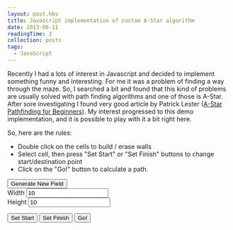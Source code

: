 ```yaml
---
layout: post.hbs
title: Javascript implementation of custom A-Star algorithm
date: 2013-06-11
readingTime: 3
collection: posts
tags:
  - JavaScript
---
```


Recently I had a lots of interest in Javascript and decided to implement something funny and interesting.
For me it was a problem of finding a way through the maze.
So, I searched a bit and found that this kind of problems are usually solved with path finding algorithms and one of those is A-Star<!--cut-->.
After sore investigating I found very good article by Patrick Lester ([A-Star Pathfinding for Beginners](http://www.gamedev.net/page/resources/_/technical/artificial-intelligence/a-pathfinding-for-beginners-r2003)).
My interest progressed to this demo implementation, and it is possible to play with it a bit right here.

So, here are the rules:

- Double click on the cells to build / erase walls
- Select cell, then press "Set Start" or "Set Finish" buttons to change start/destination point
- Click on the "Go!" button to calculate a path.

<div>
  <link rel="stylesheet" href="styles.css">
  
  <button id="gen-field-btn" class="btn btn-default">Generate New Field</button>
  <br/>
  <label for="field-width" class="input-group-addon">Width</label>
  <input id="field-width" type="text" class="form-control" value="10"/>
  <br/>
  <label for="field-height" class="input-group-addon">Height</label>
  <input id="field-height" type="text" class="form-control" value="10"/>
  <br/>
  
  <div class="panel panel-default">
    <div class="panel-body">
      <div id="field-container">
      </div>
    </div>
  </div>
  
  <button id="set-start-btn" class="btn btn-default">Set Start</button>
  <button id="set-finish-btn" class="btn btn-default">Set Finish</button>
  <button id="go-btn" class="btn btn-success">Go!</button>
  
  <script src="https://code.jquery.com/jquery-1.11.3.min.js"></script>
  <script src="a-star-algorithm.js"></script>
  <script src="field-designer.js"></script>
  <script src="run.js"></script>
</div>
